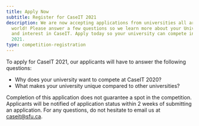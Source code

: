 ```yaml
---
title: Apply Now
subtitle: Register for CaseIT 2021
description: We are now accepting applications from universities all around the
  world! Please answer a few questions so we learn more about your University
  and interest in CaseIT. Apply today so your university can compete in CaseIT
  2021.
type: competition-registration
---
```

To apply for CaseIT 2021, our applicants will have to answer the following questions:

* Why does your university want to compete at CaseIT 2020?
* What makes your university unique compared to other universities?

Completion of this application does not guarantee a spot in the competition. Applicants will be notified of application status within 2 weeks of submitting an application. For any questions, do not hesitate to email us at [caseit@sfu.ca](mailto:caseit@sfu.ca).